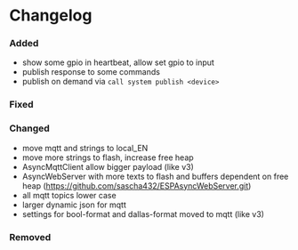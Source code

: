 # Changelog

### Added

- show some gpio in heartbeat, allow set gpio to input
- publish response to some commands
- publish on demand via `call system publish <device>`

### Fixed

### Changed

- move mqtt and strings to local_EN
- move more strings to flash, increase free heap
- AsyncMqttClient allow bigger payload (like v3)
- AsyncWebServer with more texts to flash and buffers dependent on free heap (https://github.com/sascha432/ESPAsyncWebServer.git)
- all mqtt topics lower case
- larger dynamic json for mqtt
- settings for bool-format and dallas-format moved to mqtt (like v3)

### Removed
